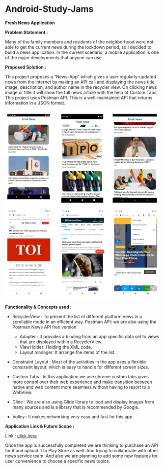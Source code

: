# Android-Study-Jams

**Fresh News Application**

**Problem Statement :**

Many of the family members and residents of the neighborhood were not able to get the current news during the lockdown period, so I decided to build a news application. In the current scenario, a mobile application is one of the major developments that anyone can use.

**Proposed Solution :**

This project proposes a “News-App” which gives a user regularly-updated news from the internet by making an API call and displaying the news title, image, description, and author name in the recycler view. On clicking news image or title it will show the full news article with the help of Custom Tabs. This project uses Postman API. This is a well-maintained API that returns information in a JSON format.

![LCO Mascot](https://github.com/akayush1108/Fresh-News/blob/master/Screenshots/picture.jpg "LCO")



**Functionality & Concepts used :**

* RecyclerView : To present the list of different platform news in a scrollable mode in an efficient way. Postman API: we are also using the Postman News API free version. 
  *	Adapter : It provides a binding from an app specific data set to views that are displayed within a RecyclerView.
  *	ViewHolder: Holding the XML code.
  *	Layout manager: It arrange the items of the list.

* Constraint Layout : Most of the activities in the app uses a flexible constraint layout, which is easy to handle for different screen sizes.

* Custom Tabs : In this application we use chrome custom tabs gives more control over their web experience and make transition between native and web content more seamless without having to resort to a WebView.

* Glide : We are also using Glide library to load and display images from many sources and is a library that is recommended by Google.

* Volley : It makes networking very easy and fast for this app.



**Application Link & Future Scope :**

Link : [click here](https://drive.google.com/file/d/1WxqDUFbU6SZYWplUEZa58uiIeFV1fMF5/view?usp=sharing "LCO")

Once the app is successfully completed we are thinking to purchase an API for it and upload it to Play Store as well. And trying to collaborate with other news service team. And also we are planning to add some new features for user convenience to choose a specific news topics.

